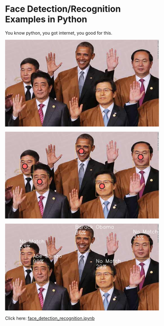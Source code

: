 # Face Detection/Recognition Examples in Python

You know python, you got internet, you good for this.

![](politicians.jpg)

![](politicians_detected.jpg)

![](politicians_recognized.jpg)

Click here:
[face_detection_recognition.ipynb](face_detection_recognition.ipynb)
